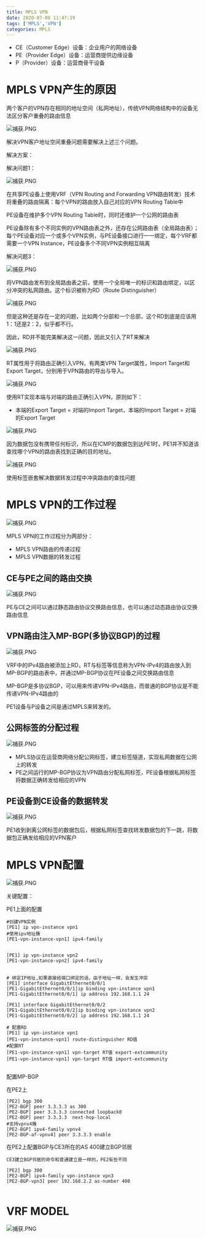 ```yaml
---
title: MPLS VPN
date: 2020-07-08 11:47:19
tags: ['MPLS','VPN']
categories: MPLS
---
```



* CE（Customer Edge）设备：企业用户的网络设备
* PE（Provider Edge）设备：运营商提供边缘设备
* P（Provider）设备：运营商骨干设备

# MPLS VPN产生的原因
两个客户的VPN存在相同的地址空间（私网地址），传统VPN网络结构中的设备无法区分客户重叠的路由信息

![捕获.PNG](http://ww1.sinaimg.cn/large/006eDJDNly1ggjjllqe9ij31rk0tk7wh.jpg)

解决VPN客户地址空间重叠问题需要解决上述三个问题。

 
 解决方案：

解决问题1：

![捕获.PNG](http://ww1.sinaimg.cn/large/006eDJDNly1ggjjxhvogej31o10jsnmc.jpg)

 在共享PE设备上使用VRF（VPN Routing and Forwarding VPN路由转发）技术将重叠的路由隔离：每个VPN的路由放入自己对应的VPN Routing Table中

 PE设备在维护多个VPN Routing Table时，同时还维护一个公网的路由表

 PE设备除有多个不同实例的VPN路由表之外，还存在公网路由表（全局路由表）；每个PE设备对应一个或多个VPN实例，与PE设备接口进行一一绑定，每个VRF都需要一个VPN Instance，PE设备多个不同VPN实例相互隔离



解决问题3：

![捕获.PNG](http://ww1.sinaimg.cn/large/006eDJDNly1ggjk5rh1esj31p00w1hdt.jpg)


将VPN路由发布到全局路由表之前，使用一个全局唯一的标识和路由绑定，以区分冲突的私网路由。这个标识被称为RD（Route Distinguisher）

![捕获.PNG](http://ww1.sinaimg.cn/large/006eDJDNly1ggjken5op4j31p60s47wh.jpg)

但是这种还是存在一定的问题，比如两个分部和一个总部，这个RD到底是应该用1：1还是2：2，似乎都不行。

因此，RD并不能完美解决这一问题，因此又引入了RT来解决

![捕获.PNG](http://ww1.sinaimg.cn/large/006eDJDNly1ggjkio84bbj31l70sp4qp.jpg)

RT属性用于将路由正确引入VPN，有两类VPN Target属性，Import Target和Export Target，分别用于VPN路由的导出与导入。

![捕获.PNG](http://ww1.sinaimg.cn/large/006eDJDNly1ggjkydnv78j31su0wfhdt.jpg)

使用RT实现本端与对端的路由正确引入VPN，原则如下：
* 本端的Export Target = 对端的Import Target，本端的Import Target = 对端的Export Target

![捕获.PNG](http://ww1.sinaimg.cn/large/006eDJDNly1ggjl3aglmaj31wz0ze7wh.jpg)

因为数据包没有携带任何标识，所以在ICMP的数据包到达PE1时，PE1并不知道该查找哪个VPN的路由表找到正确的目的地址。

![捕获.PNG](http://ww1.sinaimg.cn/large/006eDJDNly1ggjl8cueetj31z5167u0x.jpg)

使用标签嵌套解决数据转发过程中冲突路由的查找问题

# MPLS VPN的工作过程

![捕获.PNG](http://ww1.sinaimg.cn/large/006eDJDNly1ggjlic7kumj31vl0y24qp.jpg)

MPLS VPN的工作过程分为两部分：
* MPLS VPN路由的传递过程
* MPLS VPN数据的转发过程

## CE与PE之间的路由交换

![捕获.PNG](http://ww1.sinaimg.cn/large/006eDJDNly1ggjlkm2bdfj31ur0y77wh.jpg)

PE与CE之间可以通过静态路由协议交换路由信息，也可以通过动态路由协议交换路由信息

## VPN路由注入MP-BGP(多协议BGP)的过程
![捕获.PNG](http://ww1.sinaimg.cn/large/006eDJDNly1ggjlmvg1hdj31qp0s8b29.jpg)

VRF中的IPv4路由被添加上RD，RT与标签等信息称为VPN-IPv4的路由放入到MP-BGP的路由表中，并通过MP-BGP协议在PE设备之间交换路由信息

MP-BGP是多协议BGP，可以用来传递VPN-IPv4路由，而普通的BGP协议是不能传递VPN-IPv4路由的

PE1设备与P设备之间是通过MPLS来转发的。

## 公网标签的分配过程

![捕获.PNG](http://ww1.sinaimg.cn/large/006eDJDNly1ggjlykjlnsj31z20web29.jpg)

* MPLS协议在运营商网络分配公网标签，建立标签隧道，实现私网数据在公网上的转发
* PE之间运行的MP-BGP协议为VPN路由分配私网标签，PE设备根据私网标签将数据正确转发给相应的VPN


## PE设备到CE设备的数据转发

![捕获.PNG](http://ww1.sinaimg.cn/large/006eDJDNly1ggjm207ndej31un12ie81.jpg)

PE1收到剥离公网标签的数据包后，根据私网标签查找转发数据包的下一跳，将数据包正确发给相应的VPN客户


# MPLS VPN配置


![捕获.PNG](http://ww1.sinaimg.cn/large/006eDJDNly1ggjmqk5b7yj325t1b0npg.jpg)

关键配置：

PE1上面的配置
```
#创建VPN实例
[PE1] ip vpn-instance vpn1
#使用ipv地址簇
[PE1-vpn-instance-vpn1] ipv4-family
 

[PE1] ip vpn-instance vpn2
[PE1-vpn-instance-vpn2] ipv4-family


# 绑定IP地址,如果直接给端口绑定的话，由于地址一样，会发生冲突
[PE1] interface GigabitEthernet0/0/1
[PE1-GigabitEthernet0/0/1]ip binding vpn-instance vpn1
[PE1-GigabitEthernet0/0/1] ip address 192.168.1.1 24

[PE1] interface GigabitEthernet0/0/2
[PE1-GigabitEthernet0/0/2]ip binding vpn-instance vpn2
[PE1-GigabitEthernet0/0/2] ip address 192.168.1.1 24

# 配置RD
[PE1] ip vpn-instance vpn1
[PE1-vpn-instance-vpn1] route-distinguisher RD值
#配置RT
[PE1-vpn-instance-vpn1] vpn-target RT值 export-extcommunity
[PE1-vpn-instance-vpn1] vpn-target RT值 import-extcommunity


```

配置MP-BGP

在PE2上
```
[PE2] bgp 300
[PE2-BGP] peer 3.3.3.3 as 300
[PE2-BGP] peer 3.3.3.3 connected loopback0
[PE2-BGP] peer 3.3.3.3  next-hop-local
#支持vpnv4簇
[PE2-BGP] ipv4-family vpnv4
[PE2-BGP-af-vpnv4] peer 3.3.3.3 enable

```

在PE2上配置BGP与CE3所在的AS 400建立BGP邻居

```
CE3建立BGP邻居的命令和普通建立是一样的，PE2有些不同

[PE2] bgp 300
[PE2-BGP] ipv4-family vpn-instance vpn3
[PE2-BGP-vpn3] peer 192.168.2.2 as-number 400


```






# VRF MODEL

![捕获.PNG](http://ww1.sinaimg.cn/large/006eDJDNly1ggkzk3a036j311l0k4k29.jpg)

